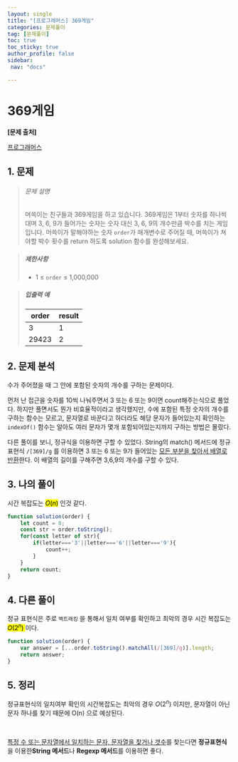 ```yaml
---
layout: single
title: "[프로그래머스] 369게임"
categories: 문제풀이
tag: [문제풀이]
toc: true
toc_sticky: true
author_profile: false
sidebar:
 nav: "docs"

---
```


# 369게임

**[문제 출처]**

[프로그래머스](https://school.programmers.co.kr/learn/courses/30/lessons/120891)

## 1. 문제

> ###### 문제 설명
> 
> 머쓱이는 친구들과 369게임을 하고 있습니다. 369게임은 1부터 숫자를 하나씩 대며 3, 6, 9가 들어가는 숫자는 숫자 대신 3, 6, 9의 개수만큼 박수를 치는 게임입니다. 머쓱이가 말해야하는 숫자 `order`가 매개변수로 주어질 때, 머쓱이가 쳐야할 박수 횟수를 return 하도록 solution 함수를 완성해보세요.

> ##### 제한사항
> 
> - 1 ≤ `order` ≤ 1,000,000

> ##### 입출력 예
> 
> | order | result |
> | ----- | ------ |
> | 3     | 1      |
> | 29423 | 2      |

## 2. 문제 분석

수가 주어졌을 때 그 안에 포함된 숫자의 개수를 구하는 문제이다. 

먼저 난 접근을 숫자를 10씩 나눠주면서 3 또는 6 또는 9이면 count해주는식으로 풀었다. 하지만 풀면서도 뭔가 비효율적이라고 생각했지만, 수에 포함된 특정 숫자의 개수를 구하는 함수는 모르고, 문자열로 바꾼다고 하더라도 해당 문자가 들어있는지 확인하는 `indexOf()` 함수는 알아도 여러 문자가 몇개 포함되어있는지까지 구하는 방법은 몰랐다.

다른 풀이를 보니, 정규식을 이용하면 구할 수 있었다. String의 match() 메서드에 정규 표현식 `/[369]/g` 를 이용하면 3 또는 6 또는 9가 들어있는 <u>모든 부분을 찾아서 배열로 반환</u>한다. 이 배열의 길이를 구해주면 3,6,9의 개수를 구할 수 있다.

## 3. 나의 풀이

시간 복잡도는 <mark>$O(n)$</mark> 인것 같다.

```js
function solution(order) {
    let count = 0;
    const str = order.toString();
    for(const letter of str){
        if(letter==='3'||letter==='6'||letter==='9'){
            count++;
        }
    }
    return count;
}
```

## 4. 다른 풀이

정규 표현식은 주로 `백트래킹` 을 통해서 일치 여부를 확인하고 최악의 경우 시간 복잡도는 <mark>$O(2^n)$ </mark>이다.

```js
function solution(order) {
    var answer = [...order.toString().matchAll(/[369]/g)].length;
    return answer;
}
```

## 5. 정리

정규표현식의 일치여부 확인의 시간복잡도는 최악의 경우 $O(2^n)$ 이지만, 문자열이 아닌 문자 하나를 찾기 때문에 O(n) 으로 예상된다. 

<br>

<u>특정 수 또는 문자열에서 일치하는 문자, 문자열을 찾거나 갯수</u>를 찾는다면 **정규표현식**을 이용한**String 메서드**나 **Regexp 메서드**를 이용하면 좋다.
